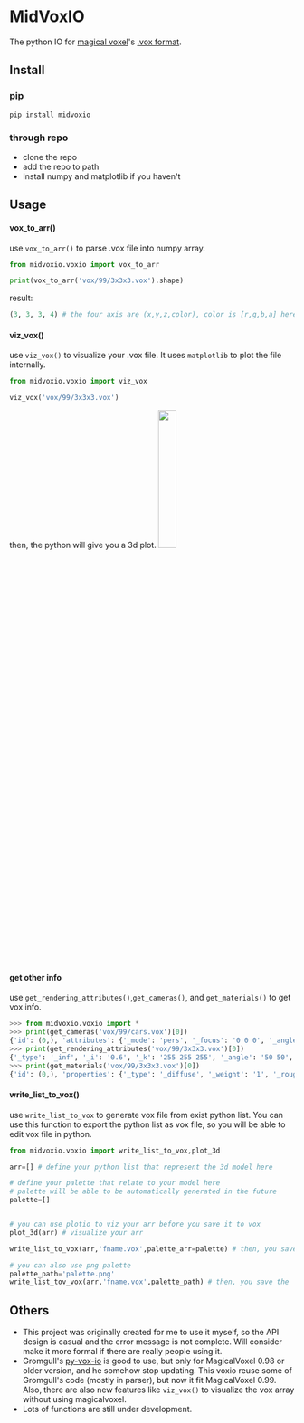 # MidVoxIO
The python IO for [magical voxel](https://ephtracy.github.io/)'s [.vox format](https://github.com/ephtracy/voxel-model).


## Install

### pip
```
pip install midvoxio
```

### through repo
- clone the repo
- add the repo to path
- Install numpy and matplotlib if you haven't

## Usage
#### vox_to_arr()
use `vox_to_arr()` to parse .vox file into numpy array.
```Python
from midvoxio.voxio import vox_to_arr

print(vox_to_arr('vox/99/3x3x3.vox').shape)
```
result:
```Python
(3, 3, 3, 4) # the four axis are (x,y,z,color), color is [r,g,b,a] here
```



#### viz_vox()

use `viz_vox()` to visualize your .vox file. It uses `matplotlib` to plot the file internally.
```Python
from midvoxio.voxio import viz_vox

viz_vox('vox/99/3x3x3.vox')
```
then, the python will give you a 3d plot.
<img src="/img/3x3x3.jpg" width="25%">



#### get other info

use `get_rendering_attributes()`,`get_cameras()`, and `get_materials()` to get vox info.
```Python
>>> from midvoxio.voxio import *
>>> print(get_cameras('vox/99/cars.vox')[0])
{'id': (0,), 'attributes': {'_mode': 'pers', '_focus': '0 0 0', '_angle': '0 0 0', '_radius': '0', '_frustum': '0.414214', '_fov': '45'}}
>>> print(get_rendering_attributes('vox/99/3x3x3.vox')[0])
{'_type': '_inf', '_i': '0.6', '_k': '255 255 255', '_angle': '50 50', '_area': '0.07'}
>>> print(get_materials('vox/99/3x3x3.vox')[0])
{'id': (0,), 'properties': {'_type': '_diffuse', '_weight': '1', '_rough': '0.1', '_spec': '0.5', '_ior': '0.3'}}
```



#### write_list_to_vox()

use `write_list_to_vox` to generate vox file from exist python list. You can use this function to export the python list as vox file, so you will be able to edit vox file in python.

```Python
from midvoxio.voxio import write_list_to_vox,plot_3d

arr=[] # define your python list that represent the 3d model here

# define your palette that relate to your model here
# palette will be able to be automatically generated in the future
palette=[]


# you can use plotio to viz your arr before you save it to vox
plot_3d(arr) # visualize your arr

write_list_to_vox(arr,'fname.vox',palette_arr=palette) # then, you save the 'fname.vox'

# you can also use png palette
palette_path='palette.png'
write_list_tov_vox(arr,'fname.vox',palette_path) # then, you save the 'fname.vox'
```



## Others

- This project was originally created for me to use it myself, so the API design is casual and the error message is not complete. Will consider make it more formal if there are really people using it.
- Gromgull's [py-vox-io](https://github.com/gromgull/py-vox-io) is good to use, but only for MagicalVoxel 0.98 or older version, and he somehow stop updating. This voxio reuse some of Gromgull's code (mostly in parser), but now it fit MagicalVoxel 0.99. Also, there are also new features like `viz_vox()` to visualize the vox array without using magicalvoxel.
- Lots of functions are still under development.
